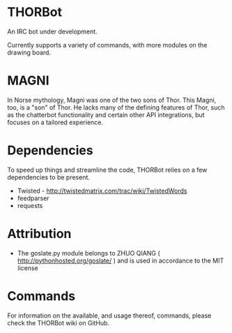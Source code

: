 THORBot
=======

An IRC bot under development.

Currently supports a variety of commands, with more modules on the drawing board.


MAGNI
======

In Norse mythology, Magni was one of the two sons of Thor. This Magni, too, is a "son" of Thor.
He lacks many of the defining features of Thor, such as the chatterbot functionality and certain other
API integrations, but focuses on a tailored experience.

Dependencies
======

To speed up things and streamline the code, THORBot relies on a few dependencies to be present.

- Twisted - http://twistedmatrix.com/trac/wiki/TwistedWords
- feedparser
- requests

Attribution
=======

- The goslate.py module belongs to ZHUO QIANG ( http://pythonhosted.org/goslate/ ) and is used in accordance to the MIT license


Commands
======

For information on the available, and usage thereof, commands, please check the THORBot wiki on GitHub.
